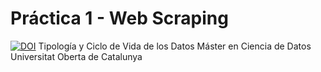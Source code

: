 # Práctica 1 - Web Scraping
[![DOI](https://zenodo.org/badge/DOI/10.5281/zenodo.7863788.svg)](https://doi.org/10.5281/zenodo.7863788)
Tipología y Ciclo de Vida de los Datos
Máster en Ciencia de Datos
Universitat Oberta de Catalunya
